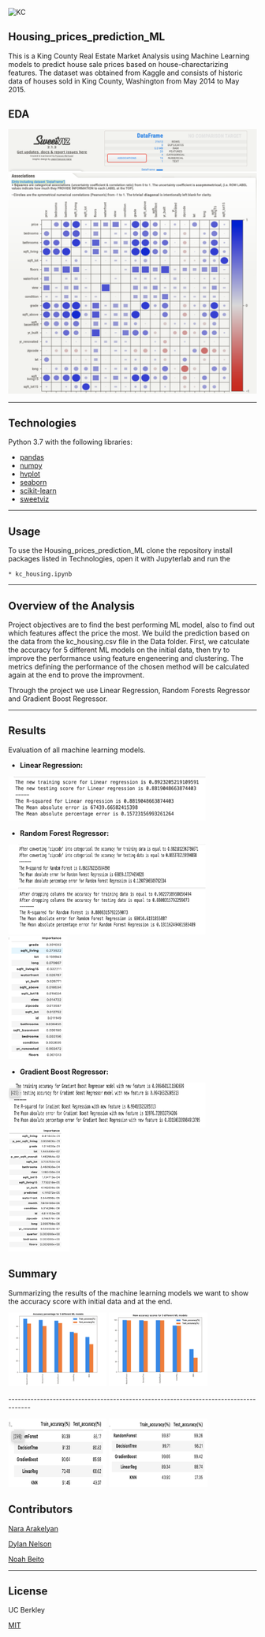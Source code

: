 ![KC](https://everything-pr.com/wp-content/uploads/2018/10/King-County-Procurement-Issues-Public-Relations-RFP.jpg)
## Housing_prices_prediction_ML

This is a King County Real Estate Market Analysis using Machine Learning models to predict house sale prices based on house-charectarizing features. The dataset was obtained from Kaggle and consists of historic data of houses sold in King County, Washington from May 2014 to May 2015.

## EDA
![Report](Images_Videos/Pic_1.png)
![Assosiations](Images_Videos/Pic_2.png)

---
## Technologies
Python 3.7 with the following libraries:

* [pandas](https://github.com/pandas-dev/pandas)
* [numpy](https://github.com/numpy/numpy)
* [hvplot](https://github.com/holoviz/hvplot)
* [seaborn](https://seaborn.pydata.org/)
* [scikit-learn](https://scikit-learn.org/stable/)
* [sweetviz](https://github.com/fbdesignpro/sweetviz)

---
## Usage


To use the Housing_prices_prediction_ML clone the repository install packages listed in Technologies, open it with Jupyterlab and run the 

    * kc_housing.ipynb

---

## Overview of the Analysis

Project objectives are to find the best performing ML model, also to find out which features affect the price the most. We build the prediction based on the data from the kc_housing.csv file in the Data folder. First, we catculate the accuracy for 5 different ML models on the initial data, then try to improve the performance using feature engeneering and clustering. The metrics defining the performance of the chosen method will be calculated again at the end to prove the improvment. 

Through the project we use Linear Regression, Random Forests Regressor and Gradient Boost Regressor.

---

## __Results__

Evaluation of all machine learning models.

* __Linear Regression:__

<img src="Images_Videos/LR.png" width="400px" height=90px/>


* __Random Forest Regressor:__

<img src="Images_Videos/RF1.png" width="400px" height=90px/>


<img src="Images_Videos/RF2.png" width="400px" height=90px/>

<img src="Images_Videos/RF_importance.png" width="120px" height=250px/>

* __Gradient Boost Regressor:__

<img src="Images_Videos/GB.png" width="400px" height=90px/>
<img src="Images_Videos/GB_importance.png" width="125px" height=250px/>


## Summary

Summarizing the results of the machine learning models we want to show the accuracy score with initial data and at the end.

<p float="left">
    <img src="Images_Videos/FirstComp.png" width="200px" height=150px/> </>
    <img src="Images_Videos/LastComp.png" width="200px" height="150px"/>
</p>
-------------------------------------------------------------------------------------
<p float="left">
    <img src="Images_Videos/FirstAccuracyTable.png" width="200px" height="140px"/>
    <img src="Images_Videos/LastAccuracyTable.png" width="200px" height="140px"/>
</p>


## Contributors

[Nara Arakelyan](https://github.com/arakelyannara)

[Dylan Nelson](https://github.com/anythingelse-sf)

[Noah Beito](https://www.linkedin.com/in/noah-beito/)

---
## License

UC Berkley

[MIT](https://github.com/git/git-scm.com/blob/main/MIT-LICENSE.txt)
